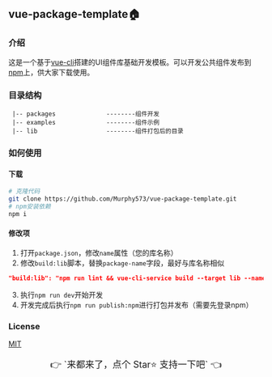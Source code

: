 ## vue-package-template🏠

### 介绍
这是一个基于[vue-cli](https://cli.vuejs.org/zh/guide/)搭建的UI组件库基础开发模板。可以开发公共组件发布到[npm](https://www.npmjs.com/)上，供大家下载使用。

### 目录结构
```
 |-- packages              --------组件开发
 |-- examples              --------组件示例
 |-- lib                   --------组件打包后的目录
```

### 如何使用

#### 下载

```bash
# 克隆代码
git clone https://github.com/Murphy573/vue-package-template.git
# npm安装依赖
npm i
```
#### 修改项
1. 打开`package.json`，修改`name`属性（您的库名称）
2. 修改`build:lib`脚本，替换`package-name`字段，最好与库名称相似
```json
"build:lib": "npm run lint && vue-cli-service build --target lib --name packge-name dest lib packages/index.js"
```
3. 执行`npm run dev`开始开发
4. 开发完成后执行`npm run publish:npm`进行打包并发布（需要先登录npm）


### License

[MIT](http://opensource.org/licenses/MIT)

<p style="font-size:18px;" align="center">👉 `来都来了，点个 Star⭐️ 支持一下吧` 👈</p>
